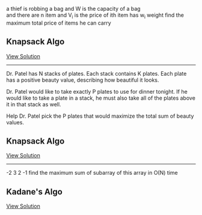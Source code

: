 <p> 
    a thief is robbing a bag and W is the capacity of a bag <br>
    and there are n item and V<sub>i</sub> is the price of ith  item has w<sub>i</sub> weight find the maximum total price of items he can carry
<h2>
   Knapsack Algo 
</h2>
</p>
<a href="https://github.com/tanaykulkarni27/Python-Coding/blob/master/knap.py">View Solution</a>
<hr>
Dr. Patel has N stacks of plates. Each stack contains K plates. Each plate has a positive beauty value, describing how beautiful it looks.

Dr. Patel would like to take exactly P plates to use for dinner tonight. If he would like to take a plate in a stack, he must also take all of the plates above it in that stack as well.

Help Dr. Patel pick the P plates that would maximize the total sum of beauty values.
<h2>
   Knapsack Algo 
</h2>
<a href="https://github.com/tanaykulkarni27/Python-Coding/blob/master/plates.py">View Solution</a>
<hr>
-2 3 2 -1 find the maximum sum of subarray of this array in O(N) time

<h2>
   Kadane's Algo 
</h2>
<a href="https://github.com/tanaykulkarni27/Python-Coding/blob/master/kdane.py">View Solution</a>
